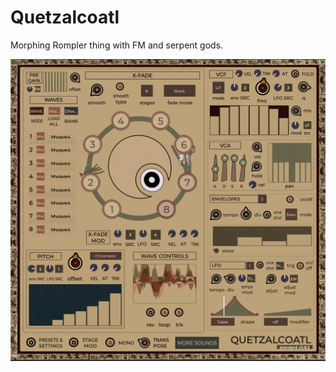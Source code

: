 # Quetzalcoatl

Morphing Rompler thing with FM and serpent gods. 

![Quetzalcoatl](https://raw.githubusercontent.com/publicsamples/Quetzalcoatl/main/Quetzalcoatl.png)

  
